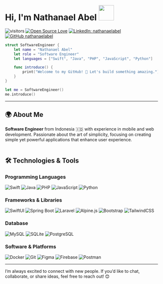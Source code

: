 # Hi, I'm Nathanael Abel <img src="https://media.giphy.com/media/mGcNjsfWAjY5AEZNw6/giphy.gif" width="50">

![visitors](https://visitor-badge.laobi.icu/badge?page_id=nathanaelabel.nathanaelabel)
[![Open Source Love](https://badges.frapsoft.com/os/v1/open-source.svg?v=102)](https://github.com/ellerbrock/open-source-badge/)
[![LinkedIn: nathanaelabel](https://img.shields.io/badge/-nathanaelabel-blue?style=flat-square&logo=Linkedin&logoColor=white&link=https://www.linkedin.com/in/nathanaelabel/)](https://www.linkedin.com/in/nathanaelabel/)
[![GitHub nathanaelabel](https://img.shields.io/github/followers/nathanaelabel?label=follow&style=social)](https://github.com/nathanaelabel)

```swift
struct SoftwareEngineer {
    let name = "Nathanael Abel"
    let role = "Software Engineer"
    let languages = ["Swift", "Java", "PHP", "JavaScript", "Python"]

    func introduce() {
        print("Welcome to my GitHub! 🚀 Let's build something amazing.")
    }
}

let me = SoftwareEngineer()
me.introduce()
```

---

## 🌍 About Me  
**Software Engineer** from Indonesia 🇮🇩 with experience in mobile and web development. Passionate about the art of simplicity, focusing on creating simple yet powerful applications that enhance user experience. <br/><br/>

## 🛠️ Technologies & Tools

### **Programming Languages**
![Swift](https://img.shields.io/badge/Swift-F05138?style=flat&logo=swift&logoColor=white)
![Java](https://img.shields.io/badge/Java-007396?style=flat&logo=openjdk&logoColor=white)
![PHP](https://img.shields.io/badge/PHP-777BB4?style=flat&logo=php&logoColor=white)
![JavaScript](https://img.shields.io/badge/JavaScript-F7DF1E?style=flat&logo=javascript&logoColor=black)
![Python](https://img.shields.io/badge/Python-3776AB?style=flat&logo=python&logoColor=white)

### **Frameworks & Libraries**
![SwiftUI](https://img.shields.io/badge/SwiftUI-3178C6?style=flat&logo=swift&logoColor=white)
![Spring Boot](https://img.shields.io/badge/Spring%20Boot-6DB33F?style=flat&logo=springboot&logoColor=white)
![Laravel](https://img.shields.io/badge/Laravel-FF2D20?style=flat&logo=laravel&logoColor=white)
![Alpine.js](https://img.shields.io/badge/Alpine.js-8BC0D0?style=flat&logo=alpine.js&logoColor=white)
![Bootstrap](https://img.shields.io/badge/Bootstrap-7952B3?style=flat&logo=bootstrap&logoColor=white)
![TailwindCSS](https://img.shields.io/badge/TailwindCSS-38B2AC?style=flat&logo=tailwindcss&logoColor=white)


### **Database**
![MySQL](https://img.shields.io/badge/MySQL-4479A1?style=flat&logo=mysql&logoColor=white)
![SQLite](https://img.shields.io/badge/SQLite-003B57?style=flat&logo=sqlite&logoColor=white)
![PostgreSQL](https://img.shields.io/badge/PostgreSQL-336791?style=flat&logo=postgresql&logoColor=white)

### **Software & Platforms**
![Docker](https://img.shields.io/badge/Docker-2496ED?style=flat&logo=docker&logoColor=white)
![Git](https://img.shields.io/badge/Git-F05032?style=flat&logo=git&logoColor=white)
![Figma](https://img.shields.io/badge/Figma-0ACF83?style=flat&logo=figma&logoColor=white)
![Firebase](https://img.shields.io/badge/Firebase-FFCA28?style=flat&logo=firebase&logoColor=black)
![Postman](https://img.shields.io/badge/Postman-FF6C37?style=flat&logo=postman&logoColor=white)

---

I’m always excited to connect with new people. If you’d like to chat, collaborate, or share ideas, feel free to reach out! 😊 
